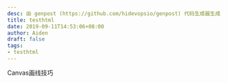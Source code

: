 ```yaml
---
desc: 由 genpost (https://github.com/hidevopsio/genpost) 代码生成器生成
title: testhtml
date: 2019-09-11T14:53:06+08:00
author: Aiden
draft: false
tags:
- testhtml
---
```




<html>
<head>
<title>画图</title>
</head>

<body>
  <canvas id = "myCanvas" width = '500' height = '500'>Canvas画线技巧</canvas>
<script>
    var myCanvas = document.getElementById("myCanvas");
    var context =  myCanvas.getContext("2d");
        function drawPath(x, y, n, r)
        {
                var i,ang;
                ang = Math.PI*2/n //旋转的角度
                context.save();//保存状态
                context.fillStyle ='rgba(255,0,0,.3)';//填充红色，半透明
                context.strokeStyle ='hsl(120,50%,50%)';//填充绿色
                context.lineWidth = 1;//设置线宽
                context.translate(x, y);//原点移到x,y处，即要画的多边形中心
                context.moveTo(0, -r);//据中心r距离处画点
                context.beginPath();
                for(i = 0;i < n; i ++)
                {
                        context.rotate(ang)//旋转
                        context.lineTo(0, -r);//据中心r距离处连线
                }
                context.closePath();
                context.stroke();
                context.fill();
                context.restore();//返回原始状态
        }
        drawPath(100, 100, 3, 40)//在100,100处画一个半径为40的三边形
        drawPath(200, 100, 4, 40)//在200,100处画一个半径为40的四角形
        drawPath(300, 100, 5, 40)//在300,100处画一个半径为40的五边形
        drawPath(100, 200, 6, 40)//在100,200处画一个半径为40的六边形
        drawPath(200, 200, 7, 40)//在100,200处画一个半径为40的七边形
        drawPath(300, 200, 7, 40)//在300,200处画一个半径为40的八边形
</script>
</body>
</html>